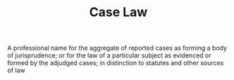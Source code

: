 ---
title: Case Law
letter: C
permalink: "/definitions/bld-case-law.html"
body: A professional name for the aggregate of reported cases as forming a body of
  jurisprudence; or for the law of a particular subject as evidenced or formed by
  the adjudged cases; in distinction to statutes and other sources of law
published_at: '2018-07-07'
source: Black's Law Dictionary 2nd Ed (1910)
layout: post
---